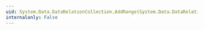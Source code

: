 ```yaml
---
uid: System.Data.DataRelationCollection.AddRange(System.Data.DataRelation[])
internalonly: False
---
```

